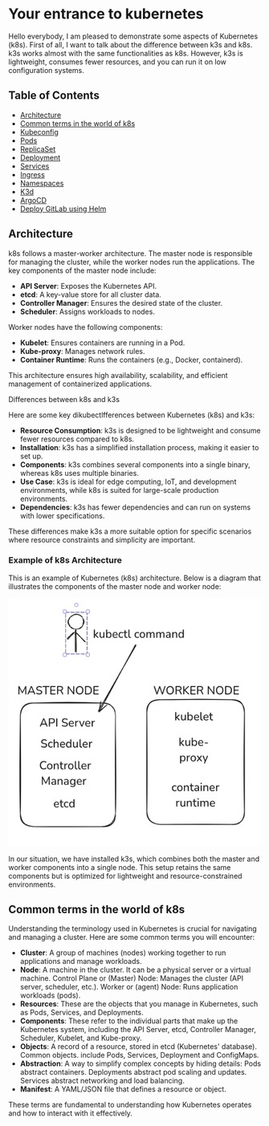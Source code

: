 # Your entrance to kubernetes

Hello everybody, I am pleased to demonstrate some aspects of Kubernetes (k8s). First of all, I want to talk about the difference between k3s and k8s. k3s works almost with the same functionalities as k8s. However, k3s is lightweight, consumes fewer resources, and you can run it on low configuration systems.

## Table of Contents
- [Architecture](#architecture)
- [Common terms in the world of k8s](#common-terms)
- [Kubeconfig](#kubeconfig)
- [Pods](#pods)
- [ReplicaSet](#replicaset)
- [Deployment](#deployment)
- [Services](#services)
- [Ingress](#ingress)
- [Namespaces](#namespaces)
- [K3d](#k3d)
- [ArgoCD](#argocd)
- [Deploy GitLab using Helm](#deploy-gitlab-using-helm)

## Architecture

k8s follows a master-worker architecture. The master node is responsible for managing the cluster, while the worker nodes run the applications. The key components of the master node include:

- **API Server**: Exposes the Kubernetes API.
- **etcd**: A key-value store for all cluster data.
- **Controller Manager**: Ensures the desired state of the cluster.
- **Scheduler**: Assigns workloads to nodes.

Worker nodes have the following components:

- **Kubelet**: Ensures containers are running in a Pod.
- **Kube-proxy**: Manages network rules.
- **Container Runtime**: Runs the containers (e.g., Docker, containerd).

This architecture ensures high availability, scalability, and efficient management of containerized applications.

 Differences between k8s and k3s

Here are some key dikubectlfferences between Kubernetes (k8s) and k3s:

- **Resource Consumption**: k3s is designed to be lightweight and consume fewer resources compared to k8s.
- **Installation**: k3s has a simplified installation process, making it easier to set up.
- **Components**: k3s combines several components into a single binary, whereas k8s uses multiple binaries.
- **Use Case**: k3s is ideal for edge computing, IoT, and development environments, while k8s is suited for large-scale production environments.
- **Dependencies**: k3s has fewer dependencies and can run on systems with lower specifications.

These differences make k3s a more suitable option for specific scenarios where resource constraints and simplicity are important.

### Example of k8s Architecture

This is an example of Kubernetes (k8s) architecture. Below is a diagram that illustrates the components of the master node and worker node:

![Kubernetes Architecture](./imgs/k8s-architecture.png)

In our situation, we have installed k3s, which combines both the master and worker components into a single node. This setup retains the same components but is optimized for lightweight and resource-constrained environments.

## Common terms in the world of k8s

Understanding the terminology used in Kubernetes is crucial for navigating and managing a cluster. Here are some common terms you will encounter:

- **Cluster**: A group of machines (nodes) working together to run applications and manage workloads.
- **Node**: A machine in the cluster. It can be a physical server or a virtual machine.
Control Plane or (Master) Node: Manages the cluster (API server, scheduler, etc.).
Worker or (agent) Node: Runs application workloads (pods).
- **Resources**: These are the objects that you manage in Kubernetes, such as Pods, Services, and Deployments.
- **Components**: These refer to the individual parts that make up the Kubernetes system, including the API Server, etcd, Controller Manager, Scheduler, Kubelet, and Kube-proxy.
- **Objects**: A record of a resource, stored in etcd (Kubernetes' database). Common objects.  include Pods, Services, Deployment and ConfigMaps.
- **Abstraction**: A way to simplify complex concepts by hiding details:
Pods abstract containers.
Deployments abstract pod scaling and updates.
Services abstract networking and load balancing.
- **Manifest**: A YAML/JSON file that defines a resource or object.

These terms are fundamental to understanding how Kubernetes operates and how to interact with it effectively.